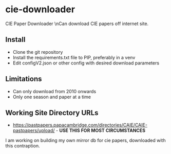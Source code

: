 # cie-downloader
CIE Paper Downloader
\nCan download CIE papers off internet site.

## Install
* Clone the git repository
* Install the requirements.txt file to PIP, preferably in a venv
* Edit configV2.json or other config with desired download parameters

## Limitations
* Can only download from 2010 onwards
* Only one season and paper at a time

## Working Site Directory URLs
* https://pastpapers.papacambridge.com/directories/CAIE/CAIE-pastpapers/upload/ - <b>USE THIS FOR MOST CIRCUMSTANCES</b>

I am working on building my own mirror db for cie papers, downloaded with this contraption. 